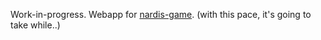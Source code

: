 Work-in-progress. Webapp for [nardis-game](https://github.com/Lindeneg/nardis-game). (with this pace, it's going to take while..)

